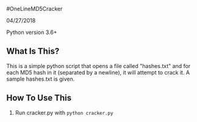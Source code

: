 #OneLineMD5Cracker

04/27/2018

Python version 3.6+

What Is This?
-------------
This is a simple python script that opens a file called "hashes.txt" and for each MD5 hash in it (separated by a newline), it will attempt to crack it. A sample hashes.txt is given.


How To Use This
---------------
1. Run cracker.py with `python cracker.py`
